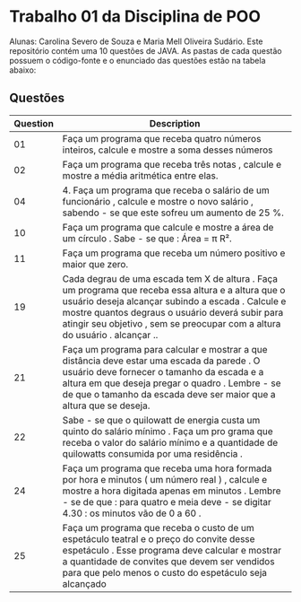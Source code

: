 # Trabalho 01 da Disciplina de POO

Alunas: Carolina Severo de Souza e Maria Mell Oliveira Sudário.
Este repositório contém uma 10 questões de JAVA. As pastas de cada questão possuem o código-fonte e o enunciado das questões estão na tabela abaixo: 
## Questões

| Question | Description |
|---|---|
|01| Faça um programa que receba quatro números inteiros, calcule e mostre a soma desses números |
|02| Faça um programa que receba três notas , calcule e mostre a média aritmética entre elas. |
|04| 4. Faça um programa que receba o salário de um funcionário , calcule e mostre o novo salário , sabendo - se que este sofreu um aumento de 25 %. |
|10| Faça um programa que calcule e mostre a área de um círculo . Sabe - se que : Área = π R². |
|11|  Faça um programa que receba um número positivo e maior que zero. |
|19| Cada degrau de uma escada tem X de altura . Faça um programa que receba essa altura e a altura que o usuário deseja alcançar subindo a escada . Calcule e mostre quantos degraus o usuário deverá subir para atingir seu objetivo , sem se preocupar com a altura do usuário . alcançar .. |
|21| Faça um programa para calcular e mostrar a que distância deve estar uma escada da parede . O usuário deve fornecer o tamanho da escada e a altura em que deseja pregar o quadro . Lembre - se de que o tamanho da escada deve ser maior que a altura que se deseja. |
|22| Sabe - se que o quilowatt de energia custa um quinto do salário mínimo . Faça um pro grama que receba o valor do salário mínimo e a quantidade de quilowatts consumida por uma residência . |
|24| Faça um programa que receba uma hora formada por hora e minutos ( um número real ) , calcule e mostre a hora digitada apenas em minutos . Lembre - se de que : para quatro e meia deve - se digitar 4.30 : os minutos vão de 0 a 60 . |
|25| Faça um programa que receba o custo de um espetáculo teatral e o preço do convite desse espetáculo . Esse programa deve calcular e mostrar a quantidade de convites que devem ser vendidos para que pelo menos o custo do espetáculo seja alcançado |
